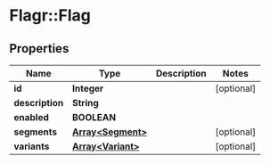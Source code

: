# Flagr::Flag

## Properties
Name | Type | Description | Notes
------------ | ------------- | ------------- | -------------
**id** | **Integer** |  | [optional] 
**description** | **String** |  | 
**enabled** | **BOOLEAN** |  | 
**segments** | [**Array&lt;Segment&gt;**](Segment.md) |  | [optional] 
**variants** | [**Array&lt;Variant&gt;**](Variant.md) |  | [optional] 


